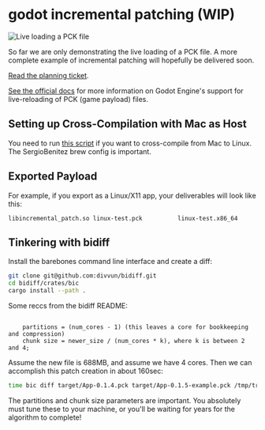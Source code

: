 # godot incremental patching (WIP)

![Live loading a PCK file](https://user-images.githubusercontent.com/38859656/102728162-25e4b400-42f8-11eb-9265-a3a93e32aab1.gif)

So far we are only demonstrating the live loading of a PCK file. A more complete example of incremental patching will hopefully be delivered soon.

[Read the planning ticket](https://github.com/Terkwood/godot-incremental-patch/issues/2).

[See the official docs](https://godot-es-docs.readthedocs.io/en/latest/getting_started/workflow/export/exporting_pcks.html) for more information on Godot Engine's support for live-reloading of PCK (game payload) files.

## Setting up Cross-Compilation with Mac as Host

You need to run [this script](setup-mac-build.sh) if you want to cross-compile
from Mac to Linux. The SergioBenitez brew config is important.

## Exported Payload

For example, if you export as a Linux/X11 app, your deliverables will look like this:

```text
libincremental_patch.so linux-test.pck          linux-test.x86_64
```

## Tinkering with bidiff

Install the barebones command line interface and create a diff:

```sh
git clone git@github.com:divvun/bidiff.git
cd bidiff/crates/bic
cargo install --path .
```

Some reccs from the bidiff README:
```text

    partitions = (num_cores - 1) (this leaves a core for bookkeeping and compression)
    chunk size = newer_size / (num_cores * k), where k is between 2 and 4;
```

Assume the new file is 688MB, and assume we have 4 cores.  Then we can accomplish this patch creation in about 160sec:

```sh
time bic diff target/App-0.1.4.pck target/App-0.1.5-example.pck /tmp/tryagain-bidiff.diff --sort-partitions 3 --scan-chunk-size 57000000
```

The partitions and chunk size parameters are important.  You absolutely must tune these to your machine, or you'll be waiting for years for the algorithm to complete!
